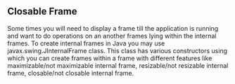 ## Closable Frame

Some times you will need to display a frame till the application is running and want to do operations on an another frames lying within the internal frames. To create internal frames in Java you may use javax.swing.JInternalFrame class. This class has various constructors using which you can create frames within a frame with different features like maximizable/not maximizable internal frame, resizable/not resizable internal frame, closable/not closable internal frame.
